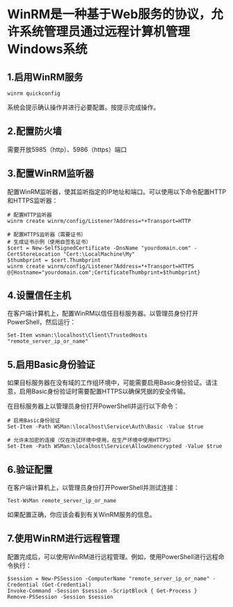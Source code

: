 # WinRM是一种基于Web服务的协议，允许系统管理员通过远程计算机管理Windows系统  

## 1.启用WinRM服务  

```shell
winrm quickconfig
```

系统会提示确认操作并进行必要配置。按提示完成操作。

## 2.配置防火墙  

需要开放5985（http）、5986（https）端口

## 3.配置WinRM监听器  

配置WinRM监听器，使其监听指定的IP地址和端口。可以使用以下命令配置HTTP和HTTPS监听器：

```shell
# 配置HTTP监听器
winrm create winrm/config/Listener?Address=*+Transport=HTTP

# 配置HTTPS监听器（需要证书）
# 生成证书示例（使用自签名证书）
$cert = New-SelfSignedCertificate -DnsName "yourdomain.com" -CertStoreLocation "Cert:\LocalMachine\My"
$thumbprint = $cert.Thumbprint
winrm create winrm/config/Listener?Address=*+Transport=HTTPS @{Hostname="yourdomain.com";CertificateThumbprint=$thumbprint}

```

## 4.设置信任主机

在客户端计算机上，配置WinRM以信任目标服务器。以管理员身份打开PowerShell，然后运行：

```shell
Set-Item wsman:\localhost\Client\TrustedHosts "remote_server_ip_or_name"
```

## 5.启用Basic身份验证

如果目标服务器在没有域的工作组环境中，可能需要启用Basic身份验证。请注意，启用Basic身份验证时需要配置HTTPS以确保凭据的安全传输。

在目标服务器上以管理员身份打开PowerShell并运行以下命令：

```shell
# 启用Basic身份验证
Set-Item -Path WSMan:\localhost\Service\Auth\Basic -Value $true

# 允许未加密的连接（仅在测试环境中使用，在生产环境中使用HTTPS）
Set-Item -Path WSMan:\localhost\Service\AllowUnencrypted -Value $true
```

## 6.验证配置

在客户端计算机上，以管理员身份打开PowerShell并测试连接：

```shell
Test-WsMan remote_server_ip_or_name
```

如果配置正确，你应该会看到有关WinRM服务的信息。

## 7.使用WinRM进行远程管理

配置完成后，可以使用WinRM进行远程管理。例如，使用PowerShell进行远程命令执行：

```shell
$session = New-PSSession -ComputerName "remote_server_ip_or_name" -Credential (Get-Credential)
Invoke-Command -Session $session -ScriptBlock { Get-Process }
Remove-PSSession -Session $session

```